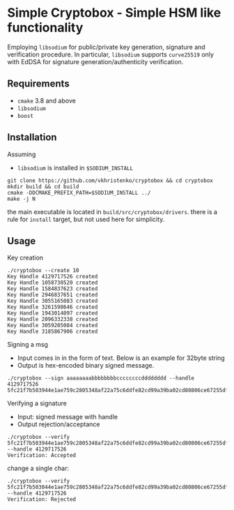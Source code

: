 # Simple Cryptobox - Simple HSM like functionality 
Employing `libsodium` for public/private key generation, signature and verification procedure. In particular, `libsodium` supports `curve25519` only with EdDSA for signature generation/authenticity verification.

## Requirements
- `cmake` 3.8 and above
- `libsodium`
- `boost`

## Installation
Assuming
- `libsodium` is installed in `$SODIUM_INSTALL`
```
git clone https://github.com/vkhristenko/cryptobox && cd cryptobox
mkdir build && cd build
cmake -DDCMAKE_PREFIX_PATH=$SODIUM_INSTALL ../
make -j N
```

the main executable is located in `build/src/cryptobox/drivers`. there is a rule for `install` target, but not used here for simplicity.

## Usage
Key creation
```
./cryptobox --create 10
Key Handle 4129717526 created
Key Handle 1058730520 created
Key Handle 1584837623 created
Key Handle 2946837651 created
Key Handle 3055165083 created
Key Handle 3261598646 created
Key Handle 1943014097 created
Key Handle 2096332338 created
Key Handle 3059205084 created
Key Handle 3185867906 created
```

Signing a msg
- Input comes in in the form of text. Below is an example for 32byte string
- Output is hex-encoded binary signed message.
```
./cryptobox --sign aaaaaaaabbbbbbbbccccccccdddddddd --handle 4129717526
5fc21f7b503944e1ae759c2805348af22a75c6ddfe82cd99a39ba02cd80806ce67255dff66489fa39046ecc1ec28519e9ca5c74c2d5edf062439f309b11bdd016161616161616161626262626262626263636363636363636464646464646464
```

Verifying a signature
- Input: signed message with handle
- Output rejection/acceptance
```
./cryptobox --verify 5fc21f7b503944e1ae759c2805348af22a75c6ddfe82cd99a39ba02cd80806ce67255dff66489fa39046ecc1ec28519e9ca5c74c2d5edf062439f309b11bdd016161616161616161626262626262626263636363636363636464646464646464 --handle 4129717526
Verification: Accepted
```

change a single char:
```
./cryptobox --verify 5fc21f7b503044e1ae759c2805348af22a75c6ddfe82cd99a39ba02cd80806ce67255dff66489fa39046ecc1ec28519e9ca5c74c2d5edf062439f309b11bdd016161616161616161626262626262626263636363636363636464646464646464 --handle 4129717526
Verification: Rejected
```
